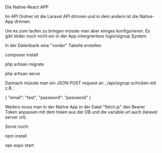 Die Native-React APP

Im API Ordner ist die Laravel API drinnen und in dem andern ist die Native-App drinnen. 

Um es zum laufen zu bringen müsste man aber einiges konfigurieren. Es gibt leider noch nicht ein in der App intergriertess login/signup System.

In der Datenbank eine "vorder" Tabelle erstellen

composer install

php artisan migrate

php artisan serve

Dannach müsste man ein JSON POST request an ../api/signup schicken mit z.B.:

{
  "email": "test",
  "password": "password"
}

Weiters muss man in der Native App in der Datei "fetch.js" den Bearer Token anpassen mit dem token aus der DB und die variable url auch (laravel server url).

Sonst noch:

npm install 

npx expo start
